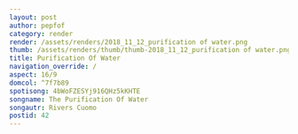 ```yaml
---
layout: post
author: pepfof
category: render
render: /assets/renders/2018_11_12_purification of water.png
thumb: /assets/renders/thumb/thumb-2018_11_12_purification of water.png
title: Purification Of Water
navigation_override: /
aspect: 16/9
domcol: ^7f7b89
spotisong: 4bWoFZESYj916QHz5kKHTE
songname: The Purification Of Water
songautr: Rivers Cuomo
postid: 42
---
```


<!--USER BEGIN 1-->

<!--USER END 1-->

<!--more-->
<!--USER BEGIN 2-->

<!--USER END 2-->

